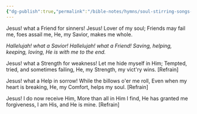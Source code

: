 ```yaml
---
{"dg-publish":true,"permalink":"/bible-notes/hymns/soul-stirring-songs-and-hymns/our-great-saviour/","title":"Our Great Saviour"}
---
```



Jesus! what a Friend for sinners!
Jesus! Lover of my soul;
Friends may fail me, foes assail me,
He, my Savior, makes me whole.

*Hallelujah! what a Savior!
Hallelujah! what a Friend!
Saving, helping, keeping, loving,
He is with me to the end.*

Jesus! what a Strength for weakness!
Let me hide myself in Him;
Tempted, tried, and sometimes failing,
He, my Strength, my vict'ry wins. [Refrain]

Jesus! what a Help in sorrow!
While the billows o'er me roll,
Even when my heart is breaking,
He, my Comfort, helps my soul. [Refrain]

Jesus! I do now receive Him,
More than all in Him I find,
He has granted me forgiveness,
I am His, and He is mine. [Refrain]